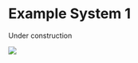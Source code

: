 # Example System 1

Under construction

![](../../.gitbook/assets/dchandlr\_dchandlr\_work.svg.svg)
